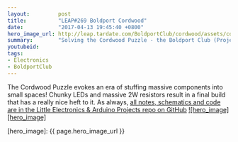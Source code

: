 ```yaml
---
layout:         post
title:          "LEAP#269 Boldport Cordwood"
date:           "2017-04-13 19:45:40 +0800"
hero_image_url: http://leap.tardate.com/BoldportClub/cordwood/assets/cordwood_build.jpg
summary:        "Solving the Cordwood Puzzle - the Boldport Club (Project #3)"
youtubeid:
tags:
- Electronics
- BoldportClub
---
```


The Cordwood Puzzle evokes an era of stuffing massive components into small spaces!
Chunky LEDs and massive 2W resistors result in a final build that has a really nice heft to it.
As always, [all notes, schematics and code are in the Little Electronics & Arduino Projects repo on GitHub][project]
[![hero_image][hero_image]][project]

[leap]: http://leap.tardate.com
[project]: https://github.com/tardate/LittleArduinoProjects/tree/master/BoldportClub/cordwood
[hero_image]: {{ page.hero_image_url }}
